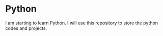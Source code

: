 # Python
I am starting to learn Python. I will use this repository to store the python codes and projects.
